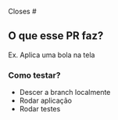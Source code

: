 <!-- Adicionar numero da issue que esse PR fecha -->

Closes #

## O que esse PR faz?

Ex. Aplica uma bola na tela

### Como testar?

- Descer a branch localmente
- Rodar aplicação
- Rodar testes

